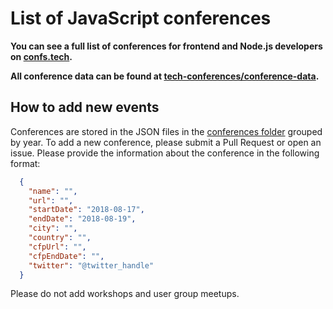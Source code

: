 # List of JavaScript conferences

**You can see a full list of conferences for frontend and Node.js developers on [confs.tech](https://confs.tech/).**

**All conference data can be found at [tech-conferences/conference-data](https://github.com/tech-conferences/conference-data/).**

## How to add new events

Conferences are stored in the JSON files in the [conferences folder](https://github.com/tech-conferences/javascript-conferences/tree/master/conferences) grouped by year. To add a new conference, please submit a Pull Request or open an issue. Please provide the information about the conference in the following format:

```json
  {
    "name": "",
    "url": "",
    "startDate": "2018-08-17",
    "endDate": "2018-08-19",
    "city": "",
    "country": "",
    "cfpUrl": "",
    "cfpEndDate": "",
    "twitter": "@twitter_handle"
  }
```
Please do not add workshops and user group meetups.
